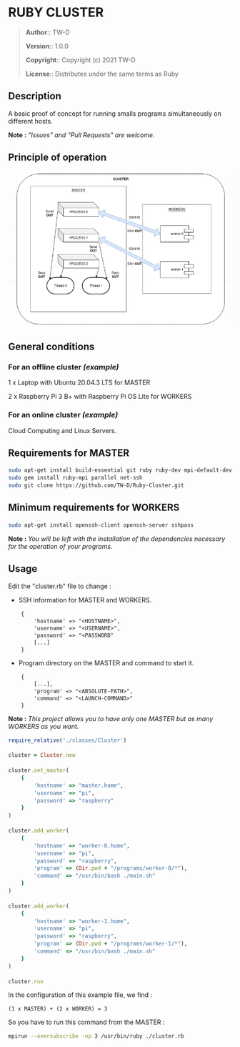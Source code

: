 # RUBY CLUSTER

> __Author__::      TW-D
>
> __Version__::     1.0.0
>
> __Copyright__::   Copyright (c) 2021 TW-D
>
> __License__::     Distributes under the same terms as Ruby

## Description

A basic proof of concept for running smalls programs simultaneously on different hosts.

__Note :__ *"Issues" and "Pull Requests" are welcome.*

## Principle of operation

![ruby-cluster schema](./schema.png "ruby-cluster schema")

## General conditions

### For an offline cluster *(example)*

1 x Laptop with Ubuntu 20.04.3 LTS for MASTER

2 x Raspberry Pi 3 B+ with Raspberry Pi OS Lite for WORKERS

### For an online cluster *(example)*

Cloud Computing and Linux Servers.

## Requirements for MASTER

```bash
sudo apt-get install build-essential git ruby ruby-dev mpi-default-dev openssh-client openssh-server
sudo gem install ruby-mpi parallel net-ssh
sudo git clone https://github.com/TW-D/Ruby-Cluster.git
```

## Minimum requirements for WORKERS

```bash
sudo apt-get install openssh-client openssh-server sshpass
```

__Note :__ *You will be left with the installation of the dependencies necessary for the operation of your programs.*

## Usage

Edit the "cluster.rb" file to change :

- SSH information for MASTER and WORKERS.
```
    {
        'hostname' => "<HOSTNAME>",
        'username' => "<USERNAME>",
        'password' => "<PASSWORD"
        [...]
    }
```

- Program directory on the MASTER and command to start it.
```
    {
        [...],
        'program' => "<ABSOLUTE-PATH>",
        'command' => "<LAUNCH-COMMAND>"
    }
```

__Note :__ *This project allows you to have only one MASTER but as many WORKERS as you want.*

```ruby
require_relative('./classes/Cluster')

cluster = Cluster.new

cluster.set_master(
    {
        'hostname' => "master.home",
        'username' => "pi",
        'password' => "raspberry"
    }
)

cluster.add_worker(
    {
        'hostname' => "worker-0.home",
        'username' => "pi",
        'password' => "raspberry",
        'program' => (Dir.pwd + "/programs/worker-0/*"),
        'command' => "/usr/bin/bash ./main.sh"
    }
)

cluster.add_worker(
    {
        'hostname' => "worker-1.home",
        'username' => "pi",
        'password' => "raspberry",
        'program' => (Dir.pwd + "/programs/worker-1/*"),
        'command' => "/usr/bin/bash ./main.sh"
    }
)

cluster.run
```

In the configuration of this example file, we find :
```
(1 x MASTER) + (2 x WORKER) = 3
```

So you have to run this command from the MASTER :
```bash
mpirun --oversubscribe -np 3 /usr/bin/ruby ./cluster.rb
```